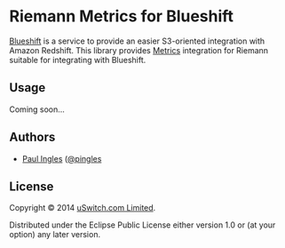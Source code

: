 # Riemann Metrics for Blueshift

[Blueshift](https://github.com/uswitch/blueshift) is a service to provide an easier S3-oriented integration with Amazon Redshift. This library provides [Metrics](http://metrics.codahale.com/) integration for Riemann suitable for integrating with Blueshift.

## Usage

Coming soon...

## Authors

* [Paul Ingles](https://github.com/pingles) ([@pingles](http://twitter.com/pingles)

## License

Copyright © 2014 [uSwitch.com Limited](http://www.uswitch.com).

Distributed under the Eclipse Public License either version 1.0 or (at
your option) any later version.
